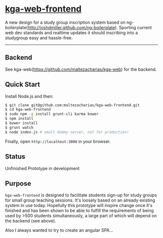 # [kga-web-frontend](https://github.com/maltezacharias/kga-web-frontend)

A new design for a study group inscription system based on ng-boilerplate(http://joshdmiller.github.com/ng-boilerplate).
Sporting current web dev standards and realtime updates it should inscribing into a studygroup easy and hassle-free.
***

## Backend

See kga-web(https://github.com/maltezacharias/kga-web) for the backend.

## Quick Start

Install Node.js and then:
```sh
$ git clone git@github.com:maltezacharias/kga-web-frontend.git
$ cd kga-web-frontend
$ sudo npm -g install grunt-cli karma bower
$ npm install
$ bower install
$ grunt watch
$ node index.js # small dummy server, not for production! 
```

Finally, open `http://localhost:3000` in your browser.

## Status

Unfinished Prototype in development

## Purpose

`kga-web-frontend` is designed to facilitate students sign-up for study groups for small
group teaching sessions. It's loosely based on an already existing system in use today.
Hopefully this prototype will inspire change once it's finished and has been shown to be
able to fulfill the requirements of being used by >500 students simultaneously, a large part
of which will depend on the backend (see above).

Also I always wanted to try to create an angular SPA...
